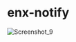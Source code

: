 # enx-notify
![Screenshot_9](https://github.com/user-attachments/assets/2c6b173d-54c5-4b71-972e-b2ac05f3494c)
